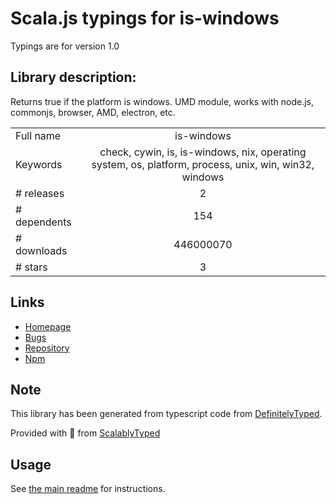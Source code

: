 
# Scala.js typings for is-windows

Typings are for version 1.0

## Library description:
Returns true if the platform is windows. UMD module, works with node.js, commonjs, browser, AMD, electron, etc.

|                    |                 |
| ------------------ | :-------------: |
| Full name          | is-windows |
| Keywords           | check, cywin, is, is-windows, nix, operating system, os, platform, process, unix, win, win32, windows |
| # releases         | 2 |
| # dependents       | 154 |
| # downloads        | 446000070 |
| # stars            | 3 |

## Links
- [Homepage](https://github.com/jonschlinkert/is-windows)
- [Bugs](https://github.com/jonschlinkert/is-windows/issues)
- [Repository](https://github.com/jonschlinkert/is-windows)
- [Npm](https://www.npmjs.com/package/is-windows)
    


## Note
This library has been generated from typescript code from [DefinitelyTyped](https://definitelytyped.org).

Provided with :purple_heart: from [ScalablyTyped](https://github.com/oyvindberg/ScalablyTyped)

## Usage
See [the main readme](../../readme.md) for instructions.


